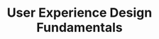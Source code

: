 ---
title: User Experience Design Fundamentals
description: Design Web Sites and Mobile Apps that Your Users Love and Return to Again and Again with UX Expert Joe Natoli.
preview: 3.jpg
institution: Udemy
type: course
cost: Paid
qualification: Certificate of completion
tool:
link: https://www.udemy.com/user-experience-design-fundamentals/
category: 
- Online learning
type: Course
---
